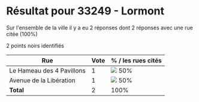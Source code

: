 # Résultat pour 33249 - Lormont

Sur l'ensemble de la ville il y a eu 2 réponses dont 2 réponses avec une rue citée (100%)

2 points noirs identifiés

| Rue | Vote | % / les rues cités|
|-----|------|-------------------|
| Le Hameau des 4 Pavillons | 1 | <img src="../../img/bar_50.gif" />&nbsp;50%|
| Avenue de la Libération | 1 | <img src="../../img/bar_50.gif" />&nbsp;50%|
| **Total** | 2 | 100%|
